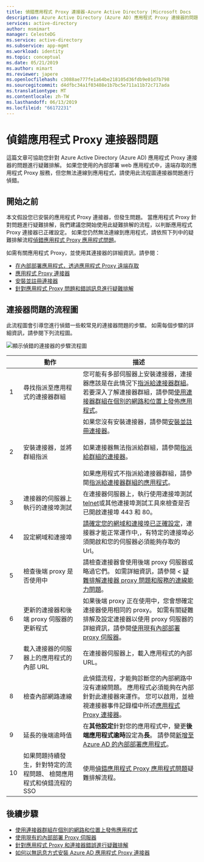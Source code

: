 ```yaml
---
title: 偵錯應用程式 Proxy 連接器-Azure Active Directory |Microsoft Docs
description: Azure Active Directory (Azure AD) 應用程式 Proxy 連接器的問題進行偵錯。
services: active-directory
author: msmimart
manager: CelesteDG
ms.service: active-directory
ms.subservice: app-mgmt
ms.workload: identity
ms.topic: conceptual
ms.date: 05/21/2019
ms.author: mimart
ms.reviewer: japere
ms.openlocfilehash: c3088ae777fe1a64be218105d36fdb9e01d7b798
ms.sourcegitcommit: d4dfbc34a1f03488e1b7bc5e711a11b72c717ada
ms.translationtype: MT
ms.contentlocale: zh-TW
ms.lasthandoff: 06/13/2019
ms.locfileid: "66172231"
---
```

# <a name="debug-application-proxy-connector-issues"></a>偵錯應用程式 Proxy 連接器問題 

這篇文章可協助您針對 Azure Active Directory (Azure AD) 應用程式 Proxy 連接器的問題進行疑難排解。 如果您使用的內部部署 web 應用程式中，遠端存取的應用程式 Proxy 服務，但您無法連線到應用程式，請使用此流程圖連接器問題進行偵錯。 

## <a name="before-you-begin"></a>開始之前

本文假設您已安裝的應用程式 Proxy 連接器，但發生問題。 當應用程式 Proxy 針對問題進行疑難排解，我們建議您開始使用此疑難排解的流程，以判斷應用程式 Proxy 連接器已正確設定。 如果您仍然無法連線到應用程式，請依照下列中的疑難排解流程[偵錯應用程式 Proxy 應用程式問題](application-proxy-debug-apps.md)。  


如需有關應用程式 Proxy，並使用其連接器的詳細資訊，請參閱：

- [在內部部署應用程式，透過應用程式 Proxy 遠端存取](application-proxy.md)
- [應用程式 Proxy 連接器](application-proxy-connectors.md)
- [安裝並註冊連接器](application-proxy-add-on-premises-application.md)
- [針對應用程式 Proxy 問題和錯誤訊息進行疑難排解](application-proxy-troubleshoot.md)

## <a name="flowchart-for-connector-issues"></a>連接器問題的流程圖

此流程圖會引導您進行偵錯一些較常見的連接器問題的步驟。 如需每個步驟的詳細資訊，請參閱下列流程圖。

![顯示偵錯的連接器的步驟流程圖](media/application-proxy-debug-connectors/application-proxy-connector-debugging-flowchart.png)

|  | 動作 | 描述 | 
|---------|---------|---------|
|1 | 尋找指派至應用程式的連接器群組 | 您可能有多部伺服器上安裝連接器，連接器應該是在此情況下[指派給連接器群組](application-proxy-connector-groups.md#assign-applications-to-your-connector-groups)。 若要深入了解連接器群組，請參閱[使用連接器群組在個別的網路和位置上發佈應用程式](application-proxy-connector-groups.md)。 |
|2 | 安裝連接器，並將群組指派 | 如果您沒有安裝連接器，請參閱[安裝並註冊連接器](application-proxy-add-on-premises-application.md#install-and-register-a-connector)。<br></br>如果連接器無法指派給群組，請參閱[指派給群組的連接器](application-proxy-connector-groups.md#create-connector-groups)。<br></br>如果應用程式不指派給連接器群組，請參閱[指派給連接器群組的應用程式](application-proxy-connector-groups.md#assign-applications-to-your-connector-groups)。|
|3 | 連接器的伺服器上執行的連接埠測試 | 在連接器伺服器上，執行使用連接埠測試[telnet](https://docs.microsoft.com/windows-server/administration/windows-commands/telnet)或其他連接埠測試工具來檢查是否已開啟連接埠 443 和 80。|
|4 | 設定網域和連接埠 | [請確定您的網域和連接埠已正確設定](application-proxy-add-on-premises-application.md#prepare-your-on-premises-environment)，連接器才能正常運作中,，有特定的連接埠必須開啟和您的伺服器必須能夠存取的 Url。 |
|5 | 檢查後端 proxy 是否使用中 | 請檢查連接器會使用後端 proxy 伺服器或略過它們。 如需詳細資訊，請參閱 <<c0> [ 疑難排解連接器 proxy 問題和服務的連線能力問題](application-proxy-configure-connectors-with-proxy-servers.md#troubleshoot-connector-proxy-problems-and-service-connectivity-issues)。 |
|6 | 更新的連接器和後端 proxy 伺服器的更新程式 | 如果後端 proxy 正在使用中，您會想確定連接器使用相同的 proxy。 如需有關疑難排解及設定連接器以使用 proxy 伺服器的詳細資訊，請參閱[使用現有內部部署 proxy 伺服器](application-proxy-configure-connectors-with-proxy-servers.md)。 |
|7 | 載入連接器的伺服器上的應用程式的內部 URL | 在連接器伺服器上，載入應用程式的內部 URL。 |
|8 | 檢查內部網路連線 | 此偵錯流程，才能夠診斷您的內部網路中沒有連線問題。 應用程式必須能夠在內部針對此連接器來運作。 您可以啟用，並檢視連接器事件記錄檔中所述[應用程式 Proxy 連接器](application-proxy-connectors.md#under-the-hood)。 |
|9 | 延長的後端逾時值 | 在**其他設定**針對您的應用程式中，變更**後端應用程式逾時**設定為**長**。 請參閱[新增至 Azure AD 的內部部署應用程式](application-proxy-add-on-premises-application.md#add-an-on-premises-app-to-azure-ad)。 |
|10 | 如果問題持續發生，針對特定的流程問題、 檢閱應用程式和偵錯流程的 SSO | 使用[偵錯應用程式 Proxy 應用程式問題](application-proxy-debug-apps.md)疑難排解流程。 |

## <a name="next-steps"></a>後續步驟


* [使用連接器群組在個別的網路和位置上發佈應用程式](application-proxy-connector-groups.md)
* [使用現有的內部部署 Proxy 伺服器](application-proxy-configure-connectors-with-proxy-servers.md)
* [針對應用程式 Proxy 和連接器錯誤進行疑難排解](application-proxy-troubleshoot.md)
* [如何以無訊息方式安裝 Azure AD 應用程式 Proxy 連接器](application-proxy-register-connector-powershell.md)

